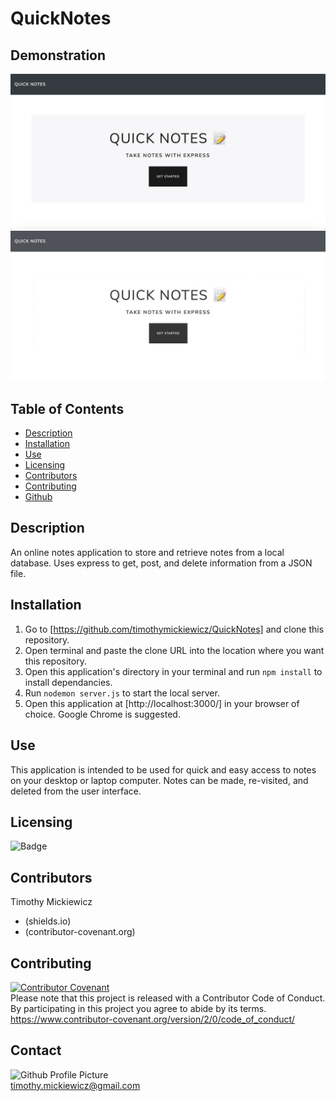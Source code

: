 # QuickNotes

## Demonstration
![Img](assets/media/QuickNotesHomepage.jpg)
![Gif](assets/media/QuickNotes.gif)

## Table of Contents
* [Description](#description)
* [Installation](#installation)
* [Use](#use)
* [Licensing](#licensing)
* [Contributors](#contributors)
* [Contributing](#contributing)
* [Github](#github) 

## Description
An online notes application to store and retrieve notes from a local database. Uses express to get, post, and delete information from a JSON file.
 
## Installation
1. Go to [https://github.com/timothymickiewicz/QuickNotes] and clone this repository.
2. Open terminal and paste the clone URL into the location where you want this repository.
3. Open this application's directory in your terminal and run `npm install` to install dependancies.
4. Run `nodemon server.js` to start the local server.
5. Open this application at [http://localhost:3000/] in your browser of choice. Google Chrome is suggested.

## Use
This application is intended to be used for quick and easy access to notes on your desktop or laptop computer. Notes can be made, re-visited, and deleted from the user interface.
 
## Licensing
![Badge](https://img.shields.io/static/v1?label=License&message=MIT&color=<COLOR>?style=plastic)
 
## Contributors
Timothy Mickiewicz
* (shields.io) 
* (contributor-covenant.org)
 
## Contributing
[![Contributor Covenant](https://img.shields.io/badge/Contributor%20Covenant-v2.0%20adopted-ff69b4.svg)](code_of_conduct.md)</br>
Please note that this project is released with a Contributor Code of Conduct. By participating in this project you agree to abide by its terms.</br>
https://www.contributor-covenant.org/version/2/0/code_of_conduct/
 
## Contact
![Github Profile Picture](https://avatars3.githubusercontent.com/u/58575568?v=4)</br>
timothy.mickiewicz@gmail.com
